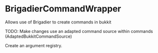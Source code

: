# BrigadierCommandWrapper
Allows use of Brigadier to create commands in bukkit

TODO:
Make changes use an adapted command source within commands (AdaptedBukkitCommandSource) 

Create an argument registry.
